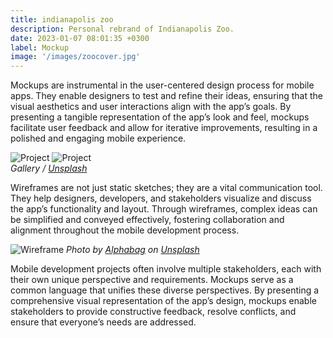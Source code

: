 ```yaml
---
title: indianapolis zoo
description: Personal rebrand of Indianapolis Zoo.
date: 2023-01-07 08:01:35 +0300
label: Mockup
image: '/images/zoocover.jpg'
---
```


Mockups are instrumental in the user-centered design process for mobile apps. They enable designers to test and refine their ideas, ensuring that the visual aesthetics and user interactions align with the app’s goals. By presenting a tangible representation of the app’s look and feel, mockups facilitate user feedback and allow for iterative improvements, resulting in a polished and engaging mobile experience.

<div class="page__gallery__wrapper">
  <div class="page__gallery__images">
    <img src="https://via.placeholder.com/1200x800" loading="lazy" alt="Project">
    <img src="https://via.placeholder.com/1200x800" loading="lazy" alt="Project">
  </div>
  <em>Gallery / <a href="https://via.placeholder.com/1200x800" target="_blank">Unsplash</a></em>
</div>

Wireframes are not just static sketches; they are a vital communication tool. They help designers, developers, and stakeholders visualize and discuss the app’s functionality and layout. Through wireframes, complex ideas can be simplified and conveyed effectively, fostering collaboration and alignment throughout the mobile development process.

![Wireframe](https://via.placeholder.com/1200x800)
*Photo by [Alphabag](https://via.placeholder.com/1200x800) on [Unsplash](https://via.placeholder.com/1200x800)*

Mobile development projects often involve multiple stakeholders, each with their own unique perspective and requirements. Mockups serve as a common language that unifies these diverse perspectives. By presenting a comprehensive visual representation of the app’s design, mockups enable stakeholders to provide constructive feedback, resolve conflicts, and ensure that everyone’s needs are addressed.